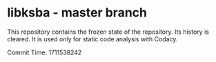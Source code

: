 # libksba - master branch

This repository contains the frozen state of the repository.
Its history is cleared. It is used only for static code
analysis with Codacy.

Commit Time: 1711538242
